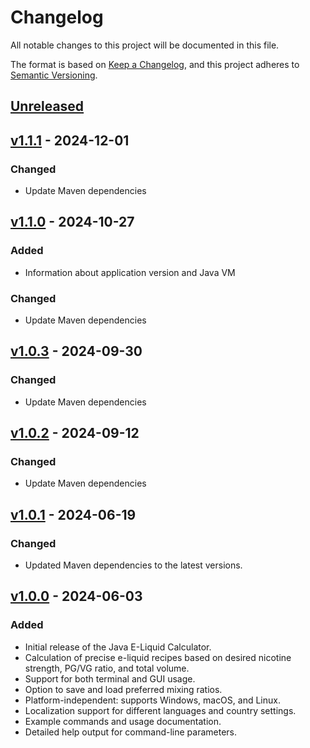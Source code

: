 # Changelog

All notable changes to this project will be documented in this file.

The format is based on [Keep a Changelog](https://keepachangelog.com/en/1.0.0/),
and this project adheres to [Semantic Versioning](https://semver.org/spec/v2.0.0.html).

## [Unreleased]

## [v1.1.1] - 2024-12-01
### Changed
- Update Maven dependencies

## [v1.1.0] - 2024-10-27
### Added
- Information about application version and Java VM

### Changed
- Update Maven dependencies

## [v1.0.3] - 2024-09-30
### Changed
- Update Maven dependencies

## [v1.0.2] - 2024-09-12
### Changed
- Update Maven dependencies

## [v1.0.1] - 2024-06-19
### Changed
- Updated Maven dependencies to the latest versions.

## [v1.0.0] - 2024-06-03
### Added
- Initial release of the Java E-Liquid Calculator.
- Calculation of precise e-liquid recipes based on desired nicotine strength, PG/VG ratio, and total volume.
- Support for both terminal and GUI usage.
- Option to save and load preferred mixing ratios.
- Platform-independent: supports Windows, macOS, and Linux.
- Localization support for different languages and country settings.
- Example commands and usage documentation.
- Detailed help output for command-line parameters.

[unreleased]: https://github.com/kirbylink/java-e-liquid-calculator/compare/main...HEAD
[v1.1.1]: https://github.com/kirbylink/java-e-liquid-calculator/compare/v1.1.0...v1.1.1
[v1.1.0]: https://github.com/kirbylink/java-e-liquid-calculator/compare/v1.0.3...v1.1.0
[v1.0.3]: https://github.com/kirbylink/java-e-liquid-calculator/compare/v1.0.2...v1.0.3
[v1.0.2]: https://github.com/kirbylink/java-e-liquid-calculator/compare/v1.0.1...v1.0.2
[v1.0.1]: https://github.com/kirbylink/java-e-liquid-calculator/compare/v1.0.0...v1.0.1
[v1.0.0]: https://github.com/kirbylink/java-e-liquid-calculator/releases/tag/v1.0.0
